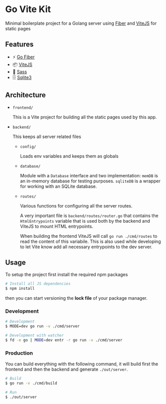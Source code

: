 # Go Vite Kit

Minimal boilerplate project for a Golang server using [Fiber](https://github.com/gofiber/fiber) and [ViteJS](https://github.com/vitejs/vite) for static pages

## Features

-   ⚡️ [Go Fiber](https://github.com/gofiber/fiber)
-   📦 [ViteJS](http://vitejs.dev/)
-   🎨 [Sass](https://sass-lang.com/)
-   🗄️ [Sqlite3](https://github.com/mattn/go-sqlite3)

## Architecture

-   `frontend/`

    This is a Vite project for building all the static pages used by this app.

-   `backend/`

    This keeps all server related files

    -   `config/`

        Loads env variables and keeps them as globals 

    -   `database/`

        Module with a `Database` interface and two implementation: `memDB` is an in-memory database for testing purposes. `sqliteDB` is a wrapper for working with an SQLite database.

    -   `routes/`

        Various functions for configuring all the server routes.

        A very important file is `backend/routes/router.go` that contains the `HtmlEntrypoints` variable that is used both by the backend and ViteJS to mount HTML entrypoints. 
        
        When building the frontend ViteJS will call `go run ./cmd/routes` to read the content of this variabile. This is also used while developing to let Vite know add all necessary entrypoints to the dev server.

## Usage

To setup the project first install the required npm packages

```bash
# Install all JS dependencies
$ npm install
```

then you can start versioning the **lock file** of your package manager.

### Development

```bash
# Development
$ MODE=dev go run -v ./cmd/server

# Development with watcher
$ fd -e go | MODE=dev entr -r go run -v ./cmd/server
```

### Production

You can build everything with the following command, it will build first the frontend and then the backend and generate `./out/server`. 

```bash
# Build
$ go run -v ./cmd/build

# Run
$ ./out/server
```
